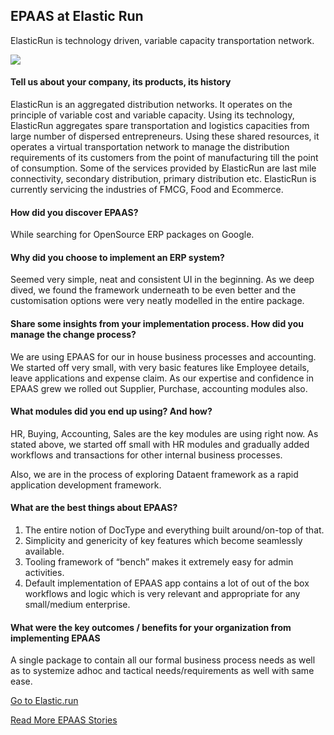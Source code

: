 <section class='top-section'>
	<h1>EPAAS at Elastic Run</h1>
	<p class='lead'>ElasticRun is technology driven, variable capacity transportation network.</p>
	<img class='greyscale mt-5' src='/assets/foundation/img/stories/elasticrun.jpg'>
</section>

#### Tell us about your company, its products, its history

ElasticRun is an aggregated distribution networks. It operates on the principle of variable cost and variable capacity. Using its technology, ElasticRun aggregates spare transportation and logistics capacities from large number of dispersed entrepreneurs. Using these shared resources, it operates a virtual transportation network to manage the distribution requirements of its customers from the point of manufacturing till the point of consumption. Some of the services provided by ElasticRun are last mile connectivity, secondary distribution, primary distribution etc. ElasticRun is currently servicing the industries of FMCG, Food and Ecommerce.

#### How did you discover EPAAS?

While searching for OpenSource ERP packages on Google.

#### Why did you choose to implement an ERP system?

Seemed very simple, neat and consistent UI in the beginning. As we deep dived, we found the framework underneath to be even better and the customisation options were very neatly modelled in the entire package.

#### Share some insights from your implementation process. How did you manage the change process?

We are using EPAAS for our in house business processes and accounting. We started off very small, with very basic features like Employee details, leave applications and expense claim. As our expertise and confidence in EPAAS grew we rolled out Supplier, Purchase, accounting modules also.

#### What modules did you end up using? And how?

HR, Buying, Accounting, Sales are the key modules are using right now. As stated above, we started off small with HR modules and gradually added workflows and transactions for other internal business processes.

Also, we are in the process of exploring Dataent framework as a rapid application development framework.

#### What are the best things about EPAAS?

1. The entire notion of DocType and everything built around/on-top of that.
2. Simplicity and genericity of key features which become seamlessly available.
3. Tooling framework of “bench” makes it extremely easy for admin activities.
4. Default implementation of EPAAS app contains a lot of out of the box workflows and logic which is very relevant and appropriate for any small/medium enterprise.

#### What were the key outcomes / benefits for your organization from implementing EPAAS

A single package to contain all our formal business process needs as well as to systemize adhoc and tactical needs/requirements as well with same ease.

<section class='section-padding text-center'>
	<p><a href='https://elastic.run' class='btn btn-secondary btn-sm'
		target='_blank'>Go to Elastic.run</a></p>
	<p><a class='text-muted' href='/stories'>Read More EPAAS Stories</a></p>
</section>